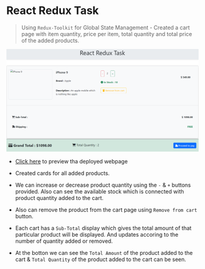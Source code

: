 # React Redux Task

> Using `Redux-Toolkit` for Global State Management - Created a cart page with item quantity, price per item, total quantity and total price of the added products.



![alt text](image.png)


- [Click here](https://react-redux-task32.netlify.app/) to preview tha deployed webpage

- Created cards for all added products.

- We can increase or decrease product quantity using the `-` & `+` buttons provided. Also can see the available stock which is connected with product quantity added to the cart.

- Also can remove the product from the cart page using `Remove from cart` button.

- Each cart has a `Sub-Total` display which gives the total amount of that particular product will be displayed. And updates accoring to the number of quantity added or removed.

- At the botton we can see the `Total Amount` of the product added to the cart & `Total Quantity` of the product added to the cart can be seen.
